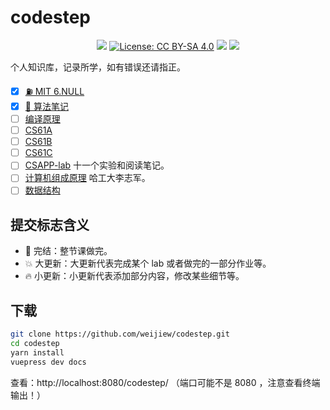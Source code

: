 # codestep
<center>

[![](https://img.shields.io/badge/Github%20Pages-CodeStep-brightgreen)](https://weijiew.com/codestep/#/) 
[![License: CC BY-SA 4.0](https://img.shields.io/github/license/weijiew/codestep?color=265ca2&labelColor=212c42)](http://creativecommons.org/licenses/by-sa/4.0/)
[![](https://img.shields.io/badge/blog-weijiew-blue.svg)](https://weijiew.com)
[![](https://img.shields.io/badge/%E5%85%AC%E4%BC%97%E5%8F%B7%F0%9F%8D%A7-%20codestep-212c42?labelColor=0078d6)](https://gitee.com/weijiew/pic/raw/master/img/qrcode_for_gh_7aaff8b152d0_258.jpg)

</center>

个人知识库，记录所学，如有错误还请指正。

- [x] [⛽ MIT 6.NULL](https://weijiew.com/codestep/book/missing/ch0.html)
- [x] [🚀 算法笔记](https://github.com/weijiew/my-alg)
- [ ] [编译原理](https://weijiew.com/codestep/book/compile/ch0.html)
- [ ] [CS61A](https://weijiew.com/codestep/book/cs61a/ch0.html) 
- [ ] [CS61B](https://weijiew.com/codestep/book/cs61b/ch0.html) 
- [ ] [CS61C]()
- [ ] [CSAPP-lab](https://weijiew.com/codestep/book/csapp/ch1.html) 十一个实验和阅读笔记。
- [ ] [计算机组成原理](https://weijiew.com/codestep/book/co/ch0.html) 哈工大李志军。
- [ ] [数据结构]()
## 提交标志含义

* 🚀 完结：整节课做完。
* 💥 大更新：大更新代表完成某个 lab 或者做完的一部分作业等。
* 🔥 小更新：小更新代表添加部分内容，修改某些细节等。

## 下载

```bash
git clone https://github.com/weijiew/codestep.git
cd codestep
yarn install
vuepress dev docs
```

查看：http://localhost:8080/codestep/ （端口可能不是 8080 ，注意查看终端输出！）